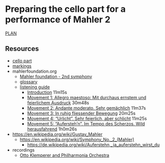# Preparing the cello part for a performance of Mahler 2

[PLAN](https://dougapd.atlassian.net/browse/PAUL-160)

## Resources
- [cello part](sheetmusic/imslp/IMSLP26423-PMLP49406-Mahler_-_Symphony_No2_in_C_minor_(cello-part)a.pdf)
- [markings](markings.csv)
- mahlerfoundation.org
  - [Mahler foundation - 2nd symphony](https://mahlerfoundation.org/mahler/compositions/symphony-no-2/)
  - [glossary](https://mahlerfoundation.org/mahler/compositions/zoneless/glossary/)
  - [listening guide](https://mahlerfoundation.org/mahler/listening-guide/)
    - [Introduction](https://mahlerfoundation.org/mahler/listening-guide/introduction/) 11m15s
    - [	Movement 1: Allegro maestoso: Mit durchaus ernstem und feierlichem Ausdruck](https://mahlerfoundation.org/mahler/listening-guide/listening-guide-movement-1-allegro-maestoso-mit-durchaus-ernstem-und-feierlichem-ausdruck/) 30m48s
    - [Movement 2: Andante moderato. Sehr gemächlich](https://mahlerfoundation.org/mahler/listening-guide/listening-guide-movement-2-andante-moderato-sehr-gemachlich/) 11m37s
    - [Movement 3: In ruhig fliessender Bewegung](https://mahlerfoundation.org/mahler/listening-guide/listening-guide-movement-3-in-ruhig-fliessender-bewegung/) 20m25s
    - [Movement 4: “Urlicht”. Sehr feierlich, aber schlicht](https://mahlerfoundation.org/mahler/listening-guide/listening-guide-movement-4-urlicht-sehr-feierlich-aber-schlicht/) 11m25s
    - [Movement 5: “Aufersteh’n”. Im Tempo des Scherzos. Wild herausfahrend](https://mahlerfoundation.org/mahler/listening-guide/listening-guide-movement-5-auferstehn-im-tempo-des-scherzos-wild-herausfahrend/) 1h0m26s
- https://en.wikipedia.org/wiki/Gustav_Mahler
  - https://en.wikipedia.org/wiki/Symphony_No._2_(Mahler)
    - https://de.wikipedia.org/wiki/Auferstehn,_ja_auferstehn_wirst_du
- recordings
  - [Otto Klemperer and Philharmonia Orchestra](https://open.spotify.com/album/5wQkRryEZq0q2HyNXCL3rv?si=8CEdLNdlRcCzHQIlZ-wSNg)
